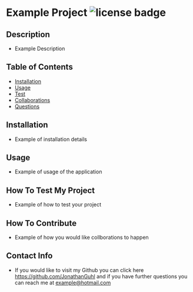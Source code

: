 # Example Project  ![license badge](https://img.shields.io/badge/License-MIT-yellow.svg)

## Description

 - Example Description

## Table of Contents
    
 - [Installation](#installation)
 - [Usage](#usage)
 - [Test](#test)
 - [Collaborations](#collaborations)
 - [Questions](#questions)

## Installation

 - Example of installation details

## Usage 

- Example of usage of the application

## How To Test My Project

- Example of how to test your project

## How To Contribute

- Example of how you would like collborations to happen

## Contact Info 

- If you would like to visit my Github you can click here https://github.com/JonathanGuhl and if you have further questions you can reach me at example@hotmail.com
